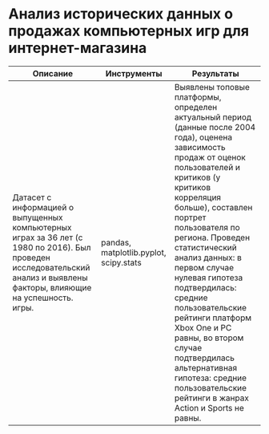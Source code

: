 # Анализ исторических данных о продажах компьютерных игр для интернет-магазина


|Описание|Инструменты|Результаты|
|--------|-----------|----------|
|Датасет с информацией о выпущенных компьютерных играх за 36 лет (с 1980 по 2016). Был проведен исследовательский анализ и выявлены факторы, влияющие на успешность. игры.|pandas, matplotlib.pyplot, scipy.stats| Выявлены топовые платформы, определен актуальный период (данные после 2004 года), оценена зависимость продаж от оценок пользователей и критиков (у критиков корреляция больше), составлен портрет пользователя по региона. Проведен статистический анализ данных: в первом случае нулевая гипотеза подтвердилась: средние пользовательские рейтинги платформ Xbox One и PC равны, во втором случае подтвердилась альтернативная гипотеза: средние пользовательские рейтинги в жанрах Action и Sports не равны. |
